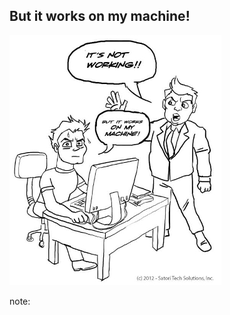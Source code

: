 ##  But it works on my machine!

![But it works on my machine!](img/but-it-works-on-my-machine.jpg)

note:
